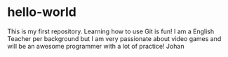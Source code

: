 # hello-world
This is my first repository. Learning how to use Git is fun!
I am a English Teacher per background but I am very passionate about video games and will be an awesome programmer with a lot of practice! Johan
